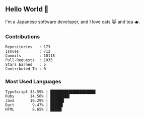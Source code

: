 ## Hello World 👋

I'm a Japanese software developer, and I love cats 😺 and tea 🫖.

### Contributions

    Repositories   : 173
    Issues         : 712
    Commits        : 10118
    Pull-Requests  : 1035
    Stars Earned   : 5
    Contributed To : 0

### Most Used Languages

    TypeScript 33.59% | ████████████████████
    Ruby       14.50% | ████████▌
    Java       10.29% | ██████
    Dart        9.47% | █████▌
    HTML        8.65% | █████
